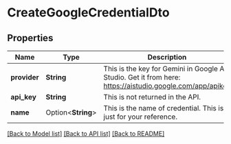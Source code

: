 # CreateGoogleCredentialDto

## Properties

Name | Type | Description | Notes
------------ | ------------- | ------------- | -------------
**provider** | **String** | This is the key for Gemini in Google AI Studio. Get it from here: https://aistudio.google.com/app/apikey | 
**api_key** | **String** | This is not returned in the API. | 
**name** | Option<**String**> | This is the name of credential. This is just for your reference. | [optional]

[[Back to Model list]](../README.md#documentation-for-models) [[Back to API list]](../README.md#documentation-for-api-endpoints) [[Back to README]](../README.md)


